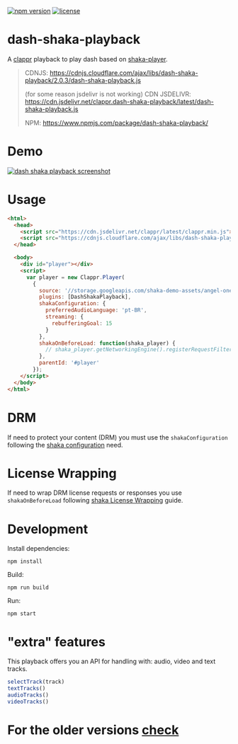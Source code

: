 [![npm version](https://badge.fury.io/js/dash-shaka-playback.svg)](https://badge.fury.io/js/dash-shaka-playback)
[![license](https://img.shields.io/badge/license-BSD--3--Clause-blue.svg)](https://img.shields.io/badge/license-BSD--3--Clause-blue.svg)

# dash-shaka-playback

A [clappr](https://github.com/clappr/clappr) playback to play dash based on [shaka-player](https://github.com/google/shaka-player).

> CDNJS: https://cdnjs.cloudflare.com/ajax/libs/dash-shaka-playback/2.0.3/dash-shaka-playback.js
>
> (for some reason jsdelivr is not working) CDN JSDELIVR: https://cdn.jsdelivr.net/clappr.dash-shaka-playback/latest/dash-shaka-playback.js
>
> NPM: https://www.npmjs.com/package/dash-shaka-playback/

# Demo

[![dash shaka playback screenshot](https://raw.githubusercontent.com/clappr/dash-shaka-playback/master/public/screen-shot-dash-clappr.png)](https://jsfiddle.net/leandromoreira/m8ndduLo/26/)

# Usage

```html
<html>
  <head>
    <script src="https://cdn.jsdelivr.net/clappr/latest/clappr.min.js"></script>
    <script src="https://cdnjs.cloudflare.com/ajax/libs/dash-shaka-playback/2.0.3/dash-shaka-playback.js"></script>
  </head>

  <body>
    <div id="player"></div>
    <script>
      var player = new Clappr.Player(
        {
          source: '//storage.googleapis.com/shaka-demo-assets/angel-one/dash.mpd',
          plugins: [DashShakaPlayback],
          shakaConfiguration: {
            preferredAudioLanguage: 'pt-BR',
            streaming: {
              rebufferingGoal: 15
            }
          },
          shakaOnBeforeLoad: function(shaka_player) {
            // shaka_player.getNetworkingEngine().registerRequestFilter() ...
          },
          parentId: '#player'
        });
    </script>
  </body>
</html>
```

# DRM

If need to protect your content (DRM) you must use the `shakaConfiguration` following the [shaka configuration](http://shaka-player-demo.appspot.com/docs/api/tutorial-drm-config.html) need.

# License Wrapping

If need to wrap DRM license requests or responses you use `shakaOnBeforeLoad` following [shaka License Wrapping](http://shaka-player-demo.appspot.com/docs/api/tutorial-license-wrapping.html) guide.

# Development

Install dependencies:

`npm install`

Build:

`npm run build`

Run:

`npm start`

# "extra" features

This playback offers you an API for handling with: audio, video and text tracks.

```javascript
selectTrack(track)
textTracks()
audioTracks()
videoTracks()
```

# For the older versions [check](https://github.com/clappr/dash-shaka-playback/tree/releases)
